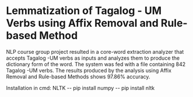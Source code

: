 # Lemmatization of Tagalog - UM Verbs using Affix Removal and Rule-based Method

NLP course group project resulted in a core-word extraction analyzer that accepts Tagalog -UM verbs as inputs and analyzes them to produce the dictionary form of the word. The system was fed with a file containing 842 Tagalog -UM verbs. The results produced by the analysis using Affix Removal and Rule-based Methods shows 97.86% accuracy.

Installation in cmd:
NLTK
-- pip install numpy
-- pip install nltk

